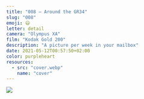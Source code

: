 ```yaml
---
title: "008 — Around the GR34"
slug: "008"
emoji: 😃
letter: detail
camera: "Olympus XA"
film: "Kodak Gold 200"
description: "A picture per week in your mailbox"
date: 2021-05-12T00:57:50+02:00
color: purpleheart
resources:
  - src: "cover.webp"
    name: "cover"
---
```

![](cover)
